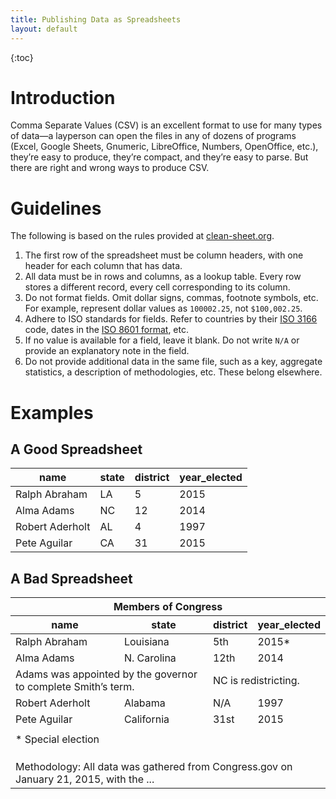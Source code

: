 ```yaml
---
title: Publishing Data as Spreadsheets
layout: default
---
```


{:toc}

# Introduction

Comma Separate Values (CSV) is an excellent format to use for many types of data—a layperson can open the files in any of dozens of programs (Excel, Google Sheets, Gnumeric, LibreOffice, Numbers, OpenOffice, etc.), they’re easy to produce, they’re compact, and they’re easy to parse. But there are right and wrong ways to produce CSV.

# Guidelines

The following is based on the rules provided at [clean-sheet.org](http://www.clean-sheet.org/).

1. The first row of the spreadsheet must be column headers, with one header for each column that has data.
1. All data must be in rows and columns, as a lookup table. Every row stores a different record, every cell corresponding to its column.
1. Do not format fields. Omit dollar signs, commas, footnote symbols, etc. For example, represent dollar values as `100002.25`, not `$100,002.25`.
1. Adhere to ISO standards for fields. Refer to countries by their [ISO 3166](https://en.wikipedia.org/wiki/ISO_3166) code, dates in the [ISO 8601 format](https://en.wikipedia.org/wiki/ISO_8601), etc.
1. If no value is available for a field, leave it blank. Do not write `N/A` or provide an explanatory note in the field.
1. Do not provide additional data in the same file, such as a key, aggregate statistics, a description of methodologies, etc. These belong elsewhere.

# Examples

## A Good Spreadsheet

<table>
<thead>
<tr><th>name</th><th>state</th><th>district</th><th>year_elected</th></tr>
</thead>
<tbody>
<tr><td>Ralph Abraham</td><td>LA</td><td>5</td><td>2015</td></tr>
<tr><td>Alma Adams</td><td>NC</td><td>12</td><td>2014</td></tr>
<tr><td>Robert Aderholt</td><td>AL</td><td>4</td><td>1997</td></tr>
<tr><td>Pete Aguilar</td><td>CA</td><td>31</td><td>2015</td></tr>
</tbody>
</table>

## A Bad Spreadsheet

<table>
<thead>
<tr><th colspan="4">Members of Congress</th></tr>
<tr><th>name</th><th>state</th><th>district</th><th>year_elected</th></tr>
</thead>
<tbody>
<tr><td>Ralph Abraham</td><td>Louisiana</td><td>5th</td><td>2015*</td></tr>
<tr><td>Alma Adams</td><td>N. Carolina</td><td>12th</td><td>2014</td></tr>
<tr><td colspan="2">Adams was appointed by the governor to complete Smith’s term.</td><td colspan="2">NC is redistricting.</td>
<tr><td>Robert Aderholt</td><td>Alabama</td><td>N/A</td><td>1997</td></tr>
<tr><td>Pete Aguilar</td><td>California</td><td>31st</td><td>2015</td></tr>
<tr><td></td><td></td><td></td><td></td></tr>
<tr><td colspan="4">* Special election</td></tr>
<tr><td></td><td></td><td></td><td></td></tr>
<tr><td></td><td></td><td></td><td></td></tr>
<tr><td></td><td></td><td></td><td></td></tr>
<tr><td colspan="4">Methodology: All data was gathered from Congress.gov on January 21, 2015, with the ...</td></tr>
</tbody>
</table>


